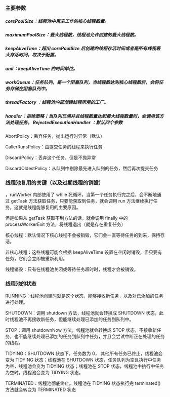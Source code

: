 ### 主要参数

##### corePoolSize：线程池中用来工作的核心线程数量。

##### maximumPoolSize：最大线程数，线程池允许创建的最大线程数。

##### keepAliveTime：超出 corePoolSize 后创建的线程存活时间或者是所有线程最大存活时间，取决于配置。

##### unit：keepAliveTime 的时间单位。

##### workQueue：任务队列，是一个阻塞队列，当线程数达到核心线程数后，会将任务存储在阻塞队列中。

##### threadFactory ：线程池内部创建线程所用的工厂。

##### handler：拒绝策略；当队列已满并且线程数量达到最大线程数量时，会调用该方法处理任务。 RejectedExecutionHandler ：默认四个参数

AbortPolicy：丢弃任务，抛出运行时异常（默认）

CallerRunsPolicy：由提交任务的线程来执行任务

DiscardPolicy：丢弃这个任务，但是不抛异常

DiscardOldestPolicy：从队列中剔除最先进入队列的任务，然后再次提交任务

### 线程池复用的关键（以及过期线程的销毁）

，runWorker 内部使用了 while 死循环，当第一个任务执行完之后，会不断地通过 getTask 方法获取任务，只要能获取到任务，就会调用 run 方法继续执行任务，这就是线程能够复用的主要原因。

但是如果从 getTask 获取不到方法的话，就会调用 finally 中的 processWorkerExit 方法，将线程退出（就是存在重复任务）

核心线程：默认情况下核心线程不会被销毁，它们会一直等待任务的到来，保持存活。

非核心线程：这些线程可能会根据 keepAliveTime 设置在空闲时销毁，但只要有任务，它们会立即被重新利用。

线程销毁：只有在线程池关闭或等待任务超时时，线程才会被销毁。

### 线程池的状态

RUNNING：线程池创建时就是这个状态，能够接收新任务，以及对已添加的任务进行处理。

SHUTDOWN：调用 shutdown 方法，线程池就会转换成 SHUTDOWN 状态，此时线程池不再接收新任务，但能继续处理已添加的任务到队列中。

STOP：调用 shutdownNow 方法，线程池就会转换成 STOP 状态，不接收新任务，也不能继续处理已添加的任务到队列中任务，并且会尝试中断正在处理的任务的线程。

TIDYING：SHUTDOWN 状态下，任务数为 0， 其他所有任务已终止，线程池会变为 TIDYING 状态；线程池在 SHUTDOWN 状态，任务队列为空且执行中任务为空，线程池会变为 TIDYING 状态；线程池在 STOP 状态，线程池中执行中任务为空时，线程池会变为 TIDYING 状态。

TERMINATED：线程池彻底终止。线程池在 TIDYING 状态执行完 terminated() 方法就会转变为 TERMINATED 状态
